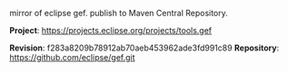 

mirror of eclipse gef. publish to Maven Central Repository.



**Project**: https://projects.eclipse.org/projects/tools.gef

**Revision**: f283a8209b78912ab70aeb453962ade3fd991c89
**Repository**: https://github.com/eclipse/gef.git